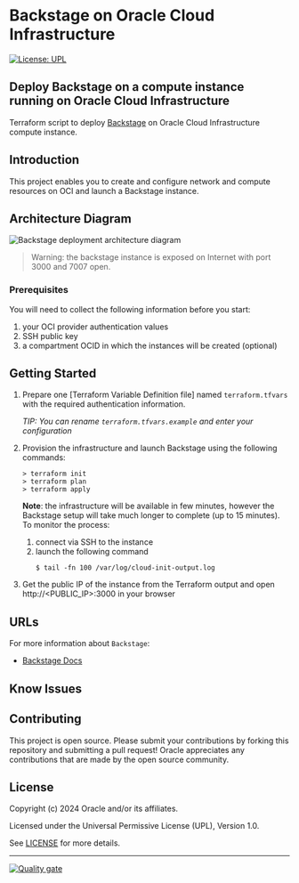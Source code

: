 # Backstage on Oracle Cloud Infrastructure 

[![License: UPL](https://img.shields.io/badge/license-UPL-green)](https://img.shields.io/badge/license-UPL-green) 


## Deploy Backstage on a compute instance running on Oracle Cloud Infrastructure 

Terraform script to deploy [Backstage](https://backstage.io/) on Oracle Cloud Infrastructure compute instance.

## Introduction
This project enables you to create and configure network and compute resources on OCI and launch a Backstage instance.


## Architecture Diagram

![Backstage deployment architecture diagram](docs/images/tf-backstage.png)

> Warning: the backstage instance is exposed on Internet with port 3000 and 7007 open.
### Prerequisites
You will need to collect the following information before you start:

1. your OCI provider authentication values
2. SSH public key
3. a compartment OCID in which the instances will be created (optional)
## Getting Started

1. Prepare one [Terraform Variable Definition file] named `terraform.tfvars` with the required authentication information.

   *TIP: You can rename `terraform.tfvars.example` and enter your configuration*

2. Provision the infrastructure and launch Backstage using the following commands:

    ```shell
    > terraform init
    > terraform plan
    > terraform apply
    ```  

    **Note**: the infrastructure will be available in few minutes, however the Backstage setup will take much longer to complete (up to 15 minutes). To monitor the process:
    1. connect via SSH to the instance
    2. launch the following command
        ```shell
        $ tail -fn 100 /var/log/cloud-init-output.log
        ```  
3. Get the public IP of the instance from the Terraform output and open http://<PUBLIC_IP>:3000 in your browser

## URLs
For more information about `Backstage`: 
* [Backstage Docs](https://backstage.io/docs/overview/what-is-backstage)

## Know Issues


## Contributing
This project is open source.  Please submit your contributions by forking this repository and submitting a pull request!  Oracle appreciates any contributions that are made by the open source community.

## License
Copyright (c) 2024 Oracle and/or its affiliates.

Licensed under the Universal Permissive License (UPL), Version 1.0.

See [LICENSE](LICENSE.txt) for more details.

---


[![Quality gate](https://sonarcloud.io/api/project_badges/quality_gate?project=oracle-devrel_terraform-oci-backstage)](https://sonarcloud.io/dashboard?id=oracle-devrel_terraform-oci-backstage)

